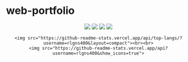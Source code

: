 # web-portfolio
<div align="center">
	<img src="https://img.shields.io/badge/java-007396?style=flat&logo=Java&logoColor=white" />
	<img src="https://img.shields.io/badge/spring-6DB33F?style=flat&logo=Spring&logoColor=white" />
	<img src="https://img.shields.io/badge/HTML5-E34F26?style=flat&logo=HTML5&logoColor=white" />
	<img src="https://img.shields.io/badge/CSS3-1572B6?style=flat&logo=CSS3&logoColor=white" />		

 	<img src="https://github-readme-stats.vercel.app/api/top-langs/?username=rlgns400&layout=compact"><br><br>
	<img src="https://github-readme-stats.vercel.app/api?username=rlgns400&show_icons=true">
</div>
